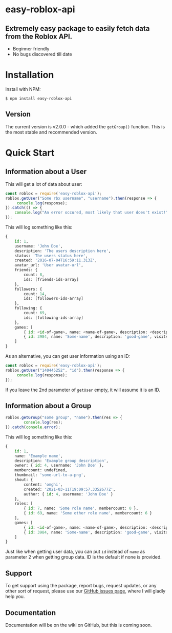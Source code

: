 # easy-roblox-api
## Extremely easy package to easily fetch data from the Roblox API.
* Beginner friendly
* No bugs discovered till date

# Installation
Install with NPM:
```
$ npm install easy-roblox-api
```
## Version
The current version is v2.0.0 - which added the `getGroup()` function. This is the most stable and recommended version.

# Quick Start
## Information about a User
This will get a lot of data about user:
```js
const roblox = require('easy-roblox-api');
roblox.getUser("Some rbx username", "username").then(response => {
	 console.log(response); 
}).catch(() => {
	console.log("An error occured, most likely that user does't exist!");
});
```

This will log something like this:
```python
{
	id: 1,
	username: 'John Doe',
	description: 'The users description here',
	status: 'The users status here',
	created: '2016-07-04T16:59:11.313Z',
	avatar_url: 'User avatar-url',
	friends: {
		count: 8,
		ids: [friends-ids-array]
	},
	followers: {
		count: 14,
		ids: [followers-ids-array]
	},
	following: {
		count: 69,
		ids: [following-ids-array]
	},
	games: [
		{ id: <id-of-game>, name: <name-of-game>, description: <description-of-game>, visits: <game-visits-count> },
		{ id: 3984, name: 'Some-name', description: 'good-game', visits: 3000 }
	]
}
```
As an alternative, you can get user information using an ID:
```js
const roblox = require('easy-roblox-api');
roblox.getUser("140445252", "id").then(response => {
	 console.log(response); 
});
```
If you leave the 2nd parameter of `getUser` empty, it will assume it is an ID.

## Information about a Group

```js
roblox.getGroup("some group", "name").then(res => {
		console.log(res);
}).catch(console.error);
```
This will log something like this:
```python
{
	id: 1,
	name: 'Example name',
	description: 'Example group description',
	owner: { id: 4, username: 'John Doe' },
	membercount: undefined,
	thumbnail: 'some-url-to-a-png',
	shout: {
		content: 'omghi',
		created: '2021-03-11T19:09:57.3352677Z',
		author: { id: 4, username: 'John Doe' }
	},
	roles: [
		{ id: 7, name: 'Some role name', membercount: 0 },
		{ id: 69, name: 'Some other role name', membercount: 6 }
	],
	games: [
		{ id: <id-of-game>, name: <name-of-game>, description: <description-of-game>, visits: <game-visits-count> },
		{ id: 3984, name: 'Some-name', description: 'good-game', visits: 3000 }
	] 
}
```

Just like when getting user data, you can put `id` instead of `name` as parameter 2 when getting group data. ID is the default if none is provided.


## Support
To get support using the package, report bugs, request updates, or any other sort of request, please use our [GitHub issues page](https://github.com/Yankue/easy-roblox-api/issues), where I will gladly help you.

## Documentation
Documentation will be on the wiki on GitHub, but this is coming soon.
